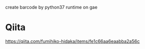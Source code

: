 create barcode by python37 runtime on gae

# Qiita
https://qiita.com/fumihiko-hidaka/items/fe1c66aa6eaabba2a56c